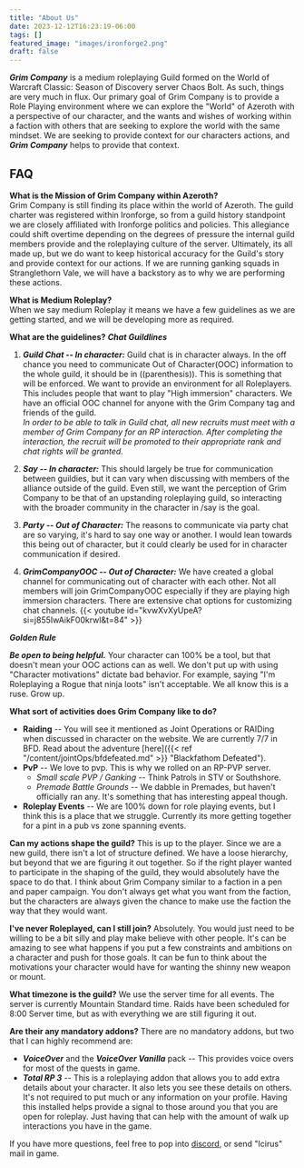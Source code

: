 ```yaml
---
title: "About Us"
date: 2023-12-12T16:23:19-06:00
tags: []
featured_image: "images/ironforge2.png"
draft: false
---
```


___Grim Company___ is a medium roleplaying Guild formed on the World of Warcraft Classic: Season of Discovery server Chaos Bolt. As such, things are very much in flux. Our primary goal of Grim Company is to provide a Role Playing environment where we can explore the "World" of Azeroth with a perspective of our character, and the wants and wishes of working within a faction with others that are seeking to explore the world with the same mindset. We are seeking to provide context for our characters actions, and ___Grim Company___ helps to provide that context. 

## FAQ
__What is the Mission of Grim Company within Azeroth?__  
Grim Company is still finding its place within the world of Azeroth. The guild charter was registered within Ironforge, so from a guild history standpoint we are closely affiliated with Ironforge politics and policies. This allegiance could shift overtime depending on the degrees of pressure the internal guild members provide and the roleplaying culture of the server. Ultimately, its all made up, but we do want to keep historical accuracy for the Guild's story and provide context for our actions. If we are running ganking squads in Stranglethorn Vale, we will have a backstory as to why we are performing these actions. 

__What is Medium Roleplay?__  
When we say medium Roleplay it means we have a few guidelines as we are getting started, and we will be developing more as required.

__What are the guidelines?__ 
___Chat Guildlines___
1. ___Guild Chat -- In character:___  Guild chat is in character always. In the off chance you need to communicate Out of Character(OOC) information to the whole guild, it should be in ((parenthesis)). This is something that will be enforced. We want to provide an environment for all Roleplayers. This includes people that want to play "High immersion" characters. We have an official OOC channel for anyone with the Grim Company tag and friends of the guild.  
_In order to be able to talk in Guild chat, all new recruits must meet with a member of Grim Company for an RP interaction. After completing the interaction, the recruit will be promoted to their appropriate rank and chat rights will be granted._

2. ___Say -- In character:___ This should largely be true for communication between guildies, but it can vary when discussing with members of the alliance outside of the guild. Even still, we want the perception of Grim Company to be that of an upstanding roleplaying guild, so interacting with the broader community in the character in /say is the goal. 

3. ___Party -- Out of Character:___ The reasons to communicate via party chat are so varying, it's hard to say one way or another. I would lean towards this being out of character, but it could clearly be used for in character communication if desired.

4. ___GrimCompanyOOC -- Out of Character:___ We have created a global channel for communicating out of character with each other. Not all members will join GrimCompanyOOC especially if they are playing high immersion characters. There are extensive chat options for customizing chat channels. 
{{< youtube id="kvwXvXyUpeA?si=j855IwAikF00krwl&t=84" >}}

___Golden Rule___

___Be open to being helpful.___ Your character can 100% be a tool, but that doesn't mean your OOC actions can as well. We don't put up with using "Character motivations" dictate bad behavior. For example, saying "I'm Roleplaying a Rogue that ninja loots" isn't acceptable. We all know this is a ruse. Grow up. 


__What sort of activities does Grim Company like to do?__
* __Raiding__ -- You will see it mentioned as Joint Operations or RAIDing when discussed in character on the website. We are currently 7/7 in BFD. Read about the adventure [here]({{< ref "/content/jointOps/bfdefeated.md" >}} "Blackfathom Defeated"). 
* __PvP__ -- We love to pvp. This is why we rolled on an RP-PVP server.
    * _Small scale PVP / Ganking_ -- Think Patrols in STV or Southshore. 
    * _Premade Battle Grounds_ -- We dabble in Premades, but haven't officially ran any. It's something that has interesting appeal though.
* __Roleplay Events__ -- We are 100% down for role playing events, but I think this is a place that we struggle. Currently its more getting together for a pint in a pub vs zone spanning events. 

__Can my actions shape the guild?__
This is up to the player. Since we are a new guild, there isn't a lot of structure defined. We have a loose hierarchy, but beyond that we are figuring it out together. So if the right player wanted to participate in the shaping of the guild, they would absolutely have the space to do that. I think about Grim Company similar to a faction in a pen and paper campaign. You don't always get what you want from the faction, but the characters are always given the chance to make use the faction the way that they would want. 

__I've never Roleplayed, can I still join?__
Absolutely. You would just need to be willing to be a bit silly and play make believe with other people. It's can be amazing to see what happens if you put a few constraints and ambitions on a character and push for those goals. It can be fun to think about the motivations your character would have for wanting the shinny new weapon or mount.

__What timezone is the guild?__
We use the server time for all events. The server is currently Mountain Standard time. Raids have been scheduled for 8:00 Server time, but as with everything we are still figuring it out.

__Are their any mandatory addons?__
There are no mandatory addons, but two that I can highly recommend are:
* ___VoiceOver___ and the ___VoiceOver Vanilla___ pack -- This provides voice overs for most of the quests in game.
* ___Total RP 3___ -- This is a roleplaying addon that allows you to add extra details about your character. It also lets you see these details on others. It's not required to put much or any information on your profile. Having this installed helps provide a signal to those around you that you are open for roleplay. Just having that can help with the amount of walk up interactions you have in the game. 

If you have more questions, feel free to pop into [discord](https://discord.gg/N5Y37w6mRR "Grim Company Discord"), or send "Icirus" mail in game. 
